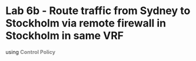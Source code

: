 # Lab 6b - Route traffic from Sydney to Stockholm via remote firewall in Stockholm in same VRF 
using <font color="grey">**Control Policy**</font>


